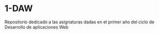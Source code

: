 # 1-DAW
Repositorio dedicado a las asignaturas dadas en el primer año del ciclo de Desarrollo de aplicaciones Web
